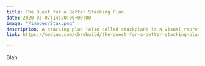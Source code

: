 ```yaml
---
title: The Quest for a Better Stacking Plan
date: 2020-03-07T14:20:00+00:00
image: "/images/Stax.png"
description: A stacking plan (also called stackplan) is a visual representation of a building showing a breakdown of space. Stacking plans serve many different user types and use cases but are typically brightly colored and information dense images— often optimized for a printed tour book.
link: https://medium.com/cbrebuild/the-quest-for-a-better-stacking-plan-64e276a96146

---
```

Blah
